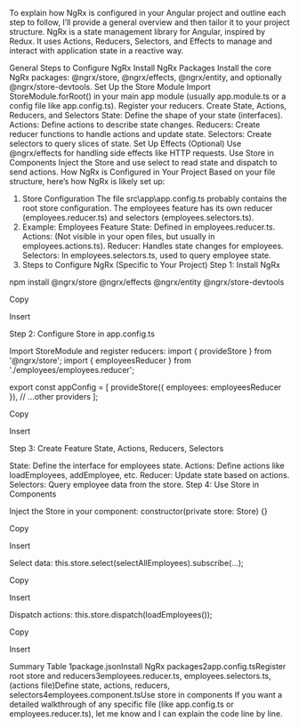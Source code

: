 To explain how NgRx is configured in your Angular project and outline each step to follow, I’ll provide a general overview and then tailor it to your project structure. NgRx is a state management library for Angular, inspired by Redux. It uses Actions, Reducers, Selectors, and Effects to manage and interact with application state in a reactive way.

General Steps to Configure NgRx
Install NgRx Packages
Install the core NgRx packages: @ngrx/store, @ngrx/effects, @ngrx/entity, and optionally @ngrx/store-devtools.
Set Up the Store Module
Import StoreModule.forRoot() in your main app module (usually app.module.ts or a config file like app.config.ts).
Register your reducers.
Create State, Actions, Reducers, and Selectors
State: Define the shape of your state (interfaces).
Actions: Define actions to describe state changes.
Reducers: Create reducer functions to handle actions and update state.
Selectors: Create selectors to query slices of state.
Set Up Effects (Optional)
Use @ngrx/effects for handling side effects like HTTP requests.
Use Store in Components
Inject the Store and use select to read state and dispatch to send actions.
How NgRx is Configured in Your Project
Based on your file structure, here’s how NgRx is likely set up:

1. Store Configuration
The file src\app\app.config.ts probably contains the root store configuration.
The employees feature has its own reducer (employees.reducer.ts) and selectors (employees.selectors.ts).
2. Example: Employees Feature
State: Defined in employees.reducer.ts.
Actions: (Not visible in your open files, but usually in employees.actions.ts).
Reducer: Handles state changes for employees.
Selectors: In employees.selectors.ts, used to query employee state.
3. Steps to Configure NgRx (Specific to Your Project)
Step 1: Install NgRx

npm install @ngrx/store @ngrx/effects @ngrx/entity @ngrx/store-devtools

Copy

Insert

Step 2: Configure Store in app.config.ts

Import StoreModule and register reducers:
import { provideStore } from '@ngrx/store';
import { employeesReducer } from './employees/employees.reducer';

export const appConfig = [
  provideStore({ employees: employeesReducer }),
  // ...other providers
];

Copy

Insert

Step 3: Create Feature State, Actions, Reducers, Selectors

State: Define the interface for employees state.
Actions: Define actions like loadEmployees, addEmployee, etc.
Reducer: Update state based on actions.
Selectors: Query employee data from the store.
Step 4: Use Store in Components

Inject the Store in your component:
constructor(private store: Store) {}

Copy

Insert

Select data:
this.store.select(selectAllEmployees).subscribe(...);

Copy

Insert

Dispatch actions:
this.store.dispatch(loadEmployees());

Copy

Insert

Summary Table
1package.jsonInstall NgRx packages2app.config.tsRegister root store and reducers3employees.reducer.ts, employees.selectors.ts, (actions file)Define state, actions, reducers, selectors4employees.component.tsUse store in components
If you want a detailed walkthrough of any specific file (like app.config.ts or employees.reducer.ts), let me know and I can explain the code line by line.


